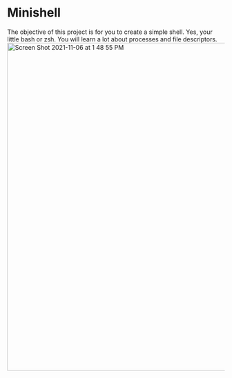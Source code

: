 # Minishell
The objective of this project is for you to create a simple shell. Yes, your
little bash or zsh. You will learn a lot about processes and file descriptors.
<img width="759" alt="Screen Shot 2021-11-06 at 1 48 55 PM" src="https://user-images.githubusercontent.com/77893589/140605466-de1a8883-5cab-4702-aeb5-82aa9cde3654.png">
